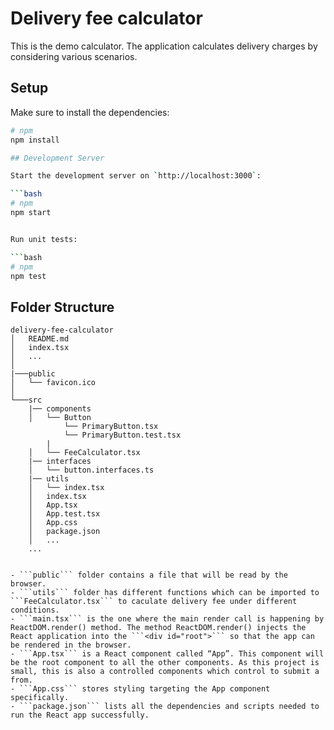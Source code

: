 # Delivery fee calculator

This is the demo calculator. The application calculates delivery charges by considering various scenarios.

## Setup

Make sure to install the dependencies:

```bash
# npm
npm install

## Development Server

Start the development server on `http://localhost:3000`:

```bash
# npm
npm start


Run unit tests:

```bash
# npm
npm test

  ```
## Folder Structure
    delivery-fee-calculator
    │   README.md
    │   index.tsx   
    │   ...
    │   
    |───public
    │   └── favicon.ico
    │   
    └───src
        |── components
        │   └── Button
                └── PrimaryButton.tsx
                └── PrimaryButton.test.tsx
            |
        │   └── FeeCalculator.tsx
        |── interfaces
        │   └── button.interfaces.ts
        |── utils
        │   └── index.tsx
        │   index.tsx
        │   App.tsx
        │   App.test.tsx
        │   App.css
        │   package.json
        │   ...
        ...

  ```

  - ```public``` folder contains a file that will be read by the browser.
  - ```utils``` folder has different functions which can be imported to ```FeeCalculator.tsx``` to caculate delivery fee under different conditions. 
  - ```main.tsx``` is the one where the main render call is happening by ReactDOM.render() method. The method ReactDOM.render() injects the React application into the ```<div id="root">``` so that the app can be rendered in the browser.
  - ```App.tsx``` is a React component called “App”. This component will be the root component to all the other components. As this project is small, this is also a controlled components which control to submit a from.
  - ```App.css``` stores styling targeting the App component specifically.
  - ```package.json``` lists all the dependencies and scripts needed to run the React app successfully.




